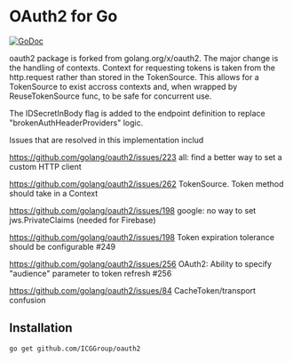 # OAuth2 for Go

[![GoDoc](https://godoc.org/github.com/ICGGroup/oauth2?status.svg)](https://godoc.org/github.com/ICGGroup/oauth2)

oauth2 package is forked from golang.org/x/oauth2.  The major change is the handling of contexts.
Context for requesting tokens is taken from the http.request rather than stored in the
TokenSource.  This allows for a TokenSource to exist accross contexts and, when wrapped
by ReuseTokenSource func, to be safe for concurrent use.

The IDSecretInBody flag is added to the endpoint definition to replace "brokenAuthHeaderProviders"
logic.

Issues that are resolved in this implementation includ

https://github.com/golang/oauth2/issues/223 all: find a better way to set a custom HTTP client

https://github.com/golang/oauth2/issues/262 TokenSource. Token method should take in a Context

https://github.com/golang/oauth2/issues/198 google: no way to set jws.PrivateClaims (needed for Firebase)

https://github.com/golang/oauth2/issues/198 Token expiration tolerance should be configurable #249

https://github.com/golang/oauth2/issues/256 OAuth2: Ability to specify "audience" parameter to token refresh #256

https://github.com/golang/oauth2/issues/84 CacheToken/transport confusion
 

## Installation

~~~~
go get github.com/ICGGroup/oauth2
~~~~


